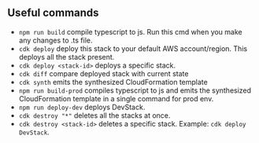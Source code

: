 ## Useful commands

 * `npm run build`   compile typescript to js. Run this cmd when you make any changes to .ts file.
 * `cdk deploy`      deploy this stack to your default AWS account/region. This deploys all the stack present.
 * `cdk deploy <stack-id>`  deploys a specific stack.
 * `cdk diff`        compare deployed stack with current state
 * `cdk synth`       emits the synthesized CloudFormation template
 * `npm run build-prod` compiles typescript to js and emits the synthesized CloudFormation template in a single command for prod env.
 * `npm run deploy-dev` deploys DevStack.
 * `cdk destroy "*"` deletes all the stacks at once.
 * `cdk destroy <stack-id>` deletes a specific stack.
    Example: `cdk deploy DevStack`.
